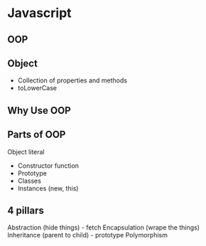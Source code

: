 # Javascript

## OOP

## Object
- Collection of properties and methods
- toLowerCase

## Why Use OOP

## Parts of OOP
Object literal

- Constructor function
- Prototype
- Classes
- Instances (new, this)

## 4 pillars
Abstraction (hide things) - fetch
Encapsulation (wrape the things)
Inheritance (parent to child) - prototype
Polymorphism